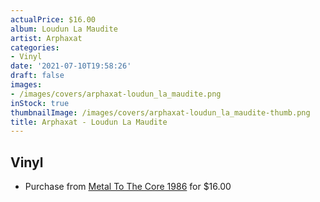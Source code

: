```yaml
---
actualPrice: $16.00
album: Loudun La Maudite
artist: Arphaxat
categories:
- Vinyl
date: '2021-07-10T19:58:26'
draft: false
images:
- /images/covers/arphaxat-loudun_la_maudite.png
inStock: true
thumbnailImage: /images/covers/arphaxat-loudun_la_maudite-thumb.png
title: Arphaxat - Loudun La Maudite
---
```


## Vinyl
* Purchase from [Metal To The Core 1986](https://metaltothecore1986.com/shop/arphaxat-loudun-la-maudite-12-lp/) for $16.00
